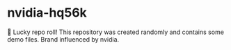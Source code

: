 ﻿# nvidia-hq56k

🎲 Lucky repo roll!
This repository was created randomly and contains some demo files.
Brand influenced by nvidia.
